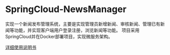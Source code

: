 # SpringCloud-NewsManager

实现一个新闻发布管理系统，主要是实现管理员新增新闻、审核新闻、管理已有新闻等功能，并实现客户端用户登录注册，浏览新闻等功能。
项目采用SpringCloud并在Docker部署项目，实现微服务架构。

[详细使用说明书](./体系结构文档/红星新闻管理系统使用说明.docx)
